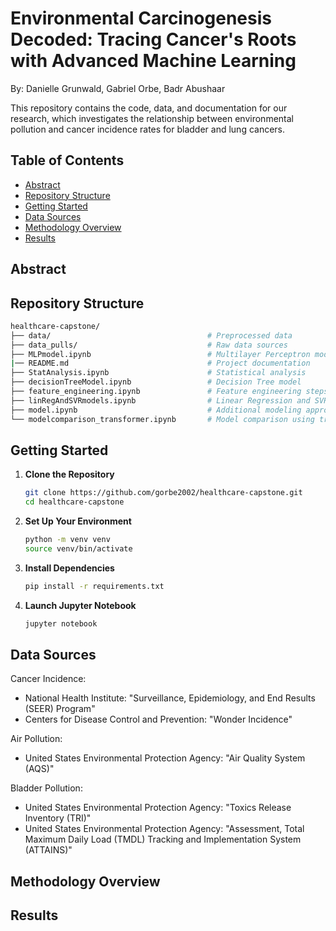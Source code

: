 # Environmental Carcinogenesis Decoded: Tracing Cancer's Roots with Advanced Machine Learning

By: Danielle Grunwald, Gabriel Orbe, Badr Abushaar

This repository contains the code, data, and documentation for our research, which investigates the relationship between environmental pollution and cancer incidence rates for bladder and lung cancers.

## Table of Contents

- [Abstract](#abstract)
- [Repository Structure](#repository-structure)
- [Getting Started](#getting-started)
- [Data Sources](#data-sources)
- [Methodology Overview](#methodology-overview)
- [Results](#results)

## Abstract

## Repository Structure

```bash
healthcare-capstone/
├── data/                                   # Preprocessed data
├── data_pulls/                             # Raw data sources
├── MLPmodel.ipynb                          # Multilayer Perceptron model
|── README.md                               # Project documentation
├── StatAnalysis.ipynb                      # Statistical analysis
├── decisionTreeModel.ipynb                 # Decision Tree model
├── feature_engineering.ipynb               # Feature engineering steps
├── linRegAndSVRmodels.ipynb                # Linear Regression and SVR models
├── model.ipynb                             # Additional modeling approaches
└── modelcomparison_transformer.ipynb       # Model comparison using transformers
```

## Getting Started

1. **Clone the Repository**

   ```bash
   git clone https://github.com/gorbe2002/healthcare-capstone.git
   cd healthcare-capstone
   ```

2. **Set Up Your Environment**

   ```bash
   python -m venv venv
   source venv/bin/activate
   ```

3. **Install Dependencies**

   ```bash
   pip install -r requirements.txt
   ```

4. **Launch Jupyter Notebook**
   ```bash
   jupyter notebook
   ```

## Data Sources

Cancer Incidence:

- National Health Institute: "Surveillance, Epidemiology, and End Results (SEER) Program"
- Centers for Disease Control and Prevention: "Wonder Incidence"

Air Pollution:

- United States Environmental Protection Agency: "Air Quality System (AQS)"

Bladder Pollution:

- United States Environmental Protection Agency: "Toxics Release Inventory (TRI)"
- United States Environmental Protection Agency: "Assessment, Total Maximum Daily Load (TMDL) Tracking and Implementation System (ATTAINS)"

## Methodology Overview

## Results
